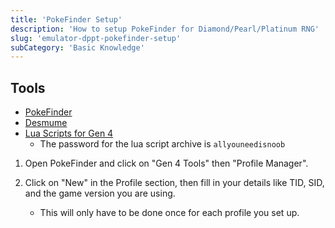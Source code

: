 ```yaml
---
title: 'PokeFinder Setup'
description: 'How to setup PokeFinder for Diamond/Pearl/Platinum RNG'
slug: 'emulator-dppt-pokefinder-setup'
subCategory: 'Basic Knowledge'
---
```


## Tools

- [PokeFinder](https://github.com/Admiral-Fish/PokeFinder/releases)
- [Desmume](http://desmume.org/download/)
- [Lua Scripts for Gen 4](http://pokerng.forumcommunity.net/?t=56443955&p=396434984)
    - The password for the lua script archive is `allyouneedisnoob`

1. Open PokeFinder and click on "Gen 4 Tools" then "Profile Manager".

2. Click on "New" in the Profile section, then fill in your details like TID, SID, and the game version you are using.

   - This will only have to be done once for each profile you set up.